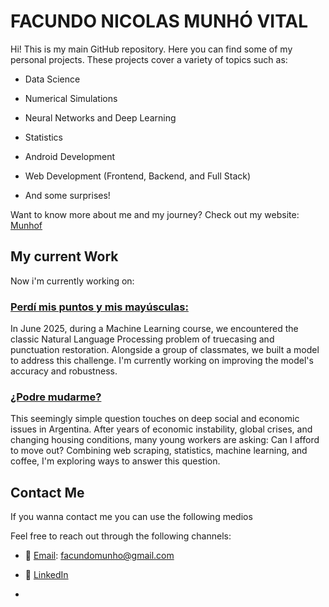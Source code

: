 # FACUNDO NICOLAS MUNHÓ VITAL

Hi! This is my main GitHub repository. Here you can find some of my personal projects. These projects cover a variety of topics such as:

+ Data Science

+ Numerical Simulations

+ Neural Networks and Deep Learning

+ Statistics

+ Android Development

+ Web Development (Frontend, Backend, and Full Stack)

+ And some surprises!

Want to know more about me and my journey? Check out my website: [Munhof](munhof.com.ar)

## My current Work

Now i'm currently working on:

### [Perdí mis puntos y mis mayúsculas: ](https://github.com/munhof/perdi-mis-mayusculas-y-mi-puntos)

In June 2025, during a Machine Learning course, we encountered the classic Natural Language Processing problem of truecasing and punctuation restoration. Alongside a group of classmates, we built a model to address this challenge. I'm currently working on improving the model's accuracy and robustness.

### [¿Podre mudarme?](https://github.com/munhof/podre_mudarme)

This seemingly simple question touches on deep social and economic issues in Argentina. After years of economic instability, global crises, and changing housing conditions, many young workers are asking: Can I afford to move out?
Combining web scraping, statistics, machine learning, and coffee, I'm exploring ways to answer this question.

## Contact Me

If you wanna contact me you can use the following medios


Feel free to reach out through the following channels:

+ 📧 [Email]( facundomunho@gmail.com): facundomunho@gmail.com

+ 💼 [LinkedIn](https://www.linkedin.com/in/facundomunho/) 



-  
<!--
**munhof/munhof** is a ✨ _special_ ✨ repository because its `README.md` (this file) appears on your GitHub profile.

Here are some ideas to get you started:

- 🔭 I’m currently working on ...
- 🌱 I’m currently learning ...
- 👯 I’m looking to collaborate on ...
- 🤔 I’m looking for help with ...
- 💬 Ask me about ...
- 📫 How to reach me: ...
- 😄 Pronouns: ...
- ⚡ Fun fact: ...
-->
